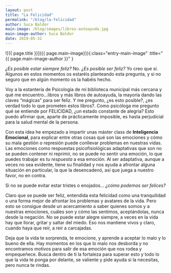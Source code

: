 ```yaml
---
layout: post
title: "La Felicidad"
permalink: "/blog/la-felicidad"
author: Suca Baldor
main-image: /blog/images/libros-autoayuda.jpg
main-image-author: Suca Baldor
date: 2019-05-31
---
```


![{{ page.title }}]({{ page.main-image}}){:class="entry-main-image" :title="{{ page.main-image-author }}" }

*¿Es posible estar siempre feliz?* No. *¿Es posible ser feliz?* Yo creo que sí. Algunos en estos momentos os estaréis planteando esta pregunta, y si no seguro que en algún momento os la habéis hecho.

Voy a la estantería de Psicología de mi biblioteca municipal más cercana y qué me encuentro...libros y más libros de autoayuda, la mayoría dando las claves “mágicas” para ser feliz. Y me pregunto, ¿es esto posible?, ¿es verdad todo lo que prometen estos libros?. Como psicóloga me pregunto qué se entiende por FELICIDAD, ¿un estado constante de alegría? Esto puedo afirmar que, aparte de prácticamente imposible, es hasta perjudicial para la salud mental de la persona.

Con esta idea he empezado a impartir unas máster class de **Inteligencia Emocional**, para explicar entre otras cosas qué son las emociones y cómo su mala gestión o represión puede conllevar problemas en nuestras vidas. Las emociones como respuestas psicofisiológicas adaptativas que son no se pueden contener ni reprimir, no se puede no sentir una emoción, lo que puedes trabajar es *tu respuesta* a esa emoción. Al ser adaptativa, aunque a veces no sea evidente, tiene su finalidad y nos ayuda a afrontar alguna situación en particular, la que la desencadenó, así que juega a nuestro favor, no en contra.

Si no se puede evitar estar tristes o enojados... *¿cómo podemos ser felices?*

Claro que se puede ser feliz, entendida esta felicidad como una tranquilidad o una forma mejor de afrontar los problemas y avatares de la vida. Pero esto se consigue desde un acercamiento a saber quienes somos y a nuestras emociones, cuáles son y cómo las sentimos, aceptándolas, nunca desde la negación. No se puede estar alegre siempre, a veces en la vida hay que llorar, gritar y saltar del miedo. Eso nos mantiene vivos y claro, cuando haya que reír, a reír a carcajadas.

Deja que la vida te sorprenda, te emocione, y aprende a aceptar lo malo y lo bueno de ella. Hay momentos en los que lo malo nos desborda y no encontramos motivos para salir de esa emoción que nos rodea y empequeñece. Busca dentro de ti la fortaleza para superar esto y todo lo que la vida te ponga por delante, se valiente y pide ayuda si la necesitas, pero nunca te rindas.
